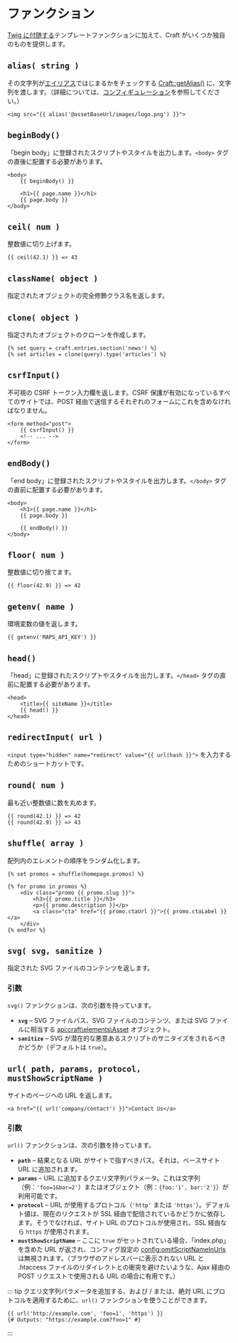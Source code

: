 # ファンクション

[Twig に付随する](http://twig.sensiolabs.org/doc/functions/index.html)テンプレートファンクションに加えて、Craft がいくつか独自のものを提供します。

## `alias( string )`

その文字列が[エイリアス](http://www.yiiframework.com/doc-2.0/guide-concept-aliases.html)ではじまるかをチェックする [Craft::getAlias()](api:yii\BaseYii::getAlias()) に、文字列を渡します。（詳細については、[コンフィギュレーション](../configuration.md#aliases)を参照してください。）

```twig
<img src="{{ alias('@assetBaseUrl/images/logo.png') }}">
```

## `beginBody()`

「begin body」に登録されたスクリプトやスタイルを出力します。`<body>` タグの直後に配置する必要があります。

```twig
<body>
    {{ beginBody() }}

    <h1>{{ page.name }}</h1>
    {{ page.body }}
</body>
```

## `ceil( num )`

整数値に切り上げます。

```twig
{{ ceil(42.1) }} => 43
```

## `className( object )`

指定されたオブジェクトの完全修飾クラス名を返します。

## `clone( object )`

指定されたオブジェクトのクローンを作成します。

```twig
{% set query = craft.entries.section('news') %}
{% set articles = clone(query).type('articles') %}
```

## `csrfInput()`

不可視の CSRF トークン入力欄を返します。CSRF 保護が有効になっているすべてのサイトでは、POST 経由で送信するそれぞれのフォームにこれを含めなければなりません。

```twig
<form method="post">
    {{ csrfInput() }}
    <!-- ... -->
</form>
```

## `endBody()`

「end body」に登録されたスクリプトやスタイルを出力します。`</body>` タグの直前に配置する必要があります。

```twig
<body>
    <h1>{{ page.name }}</h1>
    {{ page.body }}

    {{ endBody() }}
</body>
```

## `floor( num )`

整数値に切り捨てます。

```twig
{{ floor(42.9) }} => 42
```

## `getenv( name )`

環境変数の値を返します。

```twig
{{ getenv('MAPS_API_KEY') }}
```

## `head()`

「head」に登録されたスクリプトやスタイルを出力します。`</head>` タグの直前に配置する必要があります。

```twig
<head>
    <title>{{ siteName }}</title>
    {{ head() }}
</head>
```

## `redirectInput( url )`

`<input type="hidden" name="redirect" value="{{ url|hash }}">` を入力するためのショートカットです。

## `round( num )`

最も近い整数値に数を丸めます。

```twig
{{ round(42.1) }} => 42
{{ round(42.9) }} => 43
```

## `shuffle( array )`

配列内のエレメントの順序をランダム化します。

```twig
{% set promos = shuffle(homepage.promos) %}

{% for promo in promos %}
    <div class="promo {{ promo.slug }}">
        <h3>{{ promo.title }}</h3>
        <p>{{ promo.description }}</p>
        <a class="cta" href="{{ promo.ctaUrl }}">{{ promo.ctaLabel }}</a>
    </div>
{% endfor %}
```

## `svg( svg, sanitize )`

指定された SVG ファイルのコンテンツを返します。

### 引数

`svg()` ファンクションは、次の引数を持っています。

- **`svg`** – SVG ファイルパス、SVG ファイルのコンテンツ、または SVG ファイルに相当する <api:craft\elements\Asset> オブジェクト。
- **`sanitize`** – SVG が潜在的な悪意あるスクリプトのサニタイズをされるべきかどうか（デフォルトは `true`）。

## `url( path, params, protocol, mustShowScriptName )`

サイトのページへの URL を返します。

```twig
<a href="{{ url('company/contact') }}">Contact Us</a>
```

### 引数

`url()` ファンクションは、次の引数を持っています。

* **`path`** – 結果となる URL がサイトで指すべきパス。それは、ベースサイト URL に追加されます。
* **`params`** – URL に追加するクエリ文字列パラメータ。これは文字列（例：`'foo=1&bar=2'`）またはオブジェクト（例：`{foo:'1', bar:'2'}`）が利用可能です。
* **`protocol`** – URL が使用するプロトコル（`'http'` または `'https'`）。デフォルト値は、現在のリクエストが SSL 経由で配信されているかどうかに依存します。そうでなければ、サイト URL のプロトコルが使用され、SSL 経由なら `https` が使用されます。
* **`mustShowScriptName`** – ここに `true` がセットされている場合、「index.php」を含めた URL が返され、コンフィグ設定の <config:omitScriptNameInUrls> は無視されます。（ブラウザのアドレスバーに表示されない URL と .htaccess ファイルのリダイレクトとの衝突を避けたいような、Ajax 経由の POST リクエストで使用される URL の場合に有用です。）

::: tip
クエリ文字列パラメータを追加する、および / または、絶対 URL にプロトコルを適用するために、`url()` ファンクションを使うことができます。 

```twig
{{ url('http://example.com', 'foo=1', 'https') }}
{# Outputs: "https://example.com?foo=1" #}
```

:::

